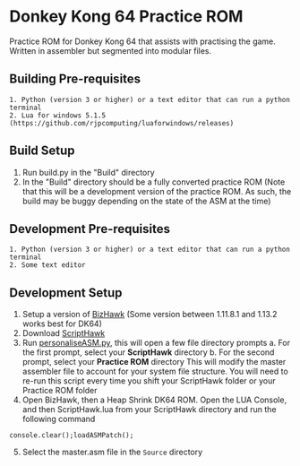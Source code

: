# Donkey Kong 64 Practice ROM
Practice ROM for Donkey Kong 64 that assists with practising the game. Written in assembler but segmented into modular files.

## Building Pre-requisites
```
1. Python (version 3 or higher) or a text editor that can run a python terminal
2. Lua for windows 5.1.5 (https://github.com/rjpcomputing/luaforwindows/releases)
```

## Build Setup
1. Run build.py in the "Build" directory
2. In the "Build" directory should be a fully converted practice ROM (Note that this will be a development version of the practice ROM. As such, the build may be buggy depending on the state of the ASM at the time)

## Development Pre-requisites
```
1. Python (version 3 or higher) or a text editor that can run a python terminal
2. Some text editor
```
## Development Setup
1. Setup a version of [BizHawk](http://tasvideos.org/Bizhawk) (Some version between 1.11.8.1 and 1.13.2 works best for DK64)
2. Download [ScriptHawk](https://github.com/Isotarge/ScriptHawk)
3. Run [personaliseASM.py](https://github.com/theballaam96/dk64-practice-rom/blob/main/personaliseASM.py), this will open a few file directory prompts
	a. For the first prompt, select your **ScriptHawk** directory
	b. For the second prompt, select your **Practice ROM** directory
	This will modify the master assembler file to account for your system file structure. You will need to re-run this script every time you shift your ScriptHawk folder or your Practice ROM folder
4. Open BizHawk, then a Heap Shrink DK64 ROM. Open the LUA Console, and then ScriptHawk.lua from your ScriptHawk directory and run the following command
```
console.clear();loadASMPatch();
```
5.  Select the master.asm file in the ```Source``` directory
